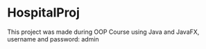 # HospitalProj
This project was made during OOP Course using Java and JavaFX, username and password: admin
